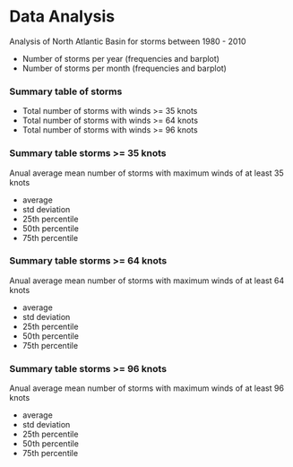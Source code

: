 
# Data Analysis

Analysis of North Atlantic Basin for storms between 1980 - 2010

- Number of storms per year (frequencies and barplot)
- Number of storms per month (frequencies and barplot)


### Summary table of storms

- Total number of storms with winds >= 35 knots
- Total number of storms with winds >= 64 knots
- Total number of storms with winds >= 96 knots


### Summary table storms >= 35 knots

Anual average mean number of storms with maximum winds of 
at least 35 knots

- average
- std deviation
- 25th percentile
- 50th percentile
- 75th percentile

### Summary table storms >= 64 knots

Anual average mean number of storms with maximum winds of 
at least 64 knots

- average
- std deviation
- 25th percentile
- 50th percentile
- 75th percentile

### Summary table storms >= 96 knots

Anual average mean number of storms with maximum winds of 
at least 96 knots

- average
- std deviation
- 25th percentile
- 50th percentile
- 75th percentile
